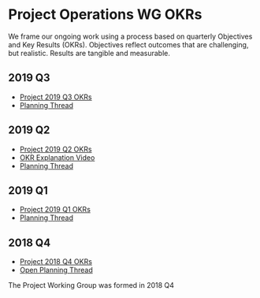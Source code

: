 # Project Operations WG OKRs

We frame our ongoing work using a process based on quarterly Objectives and Key Results (OKRs). Objectives reflect outcomes that are challenging, but realistic. Results are tangible and measurable.


## 2019 Q3
- [Project 2019 Q3 OKRs](https://docs.google.com/spreadsheets/d/1AiNUL7vK5Jp8aa839UaMaI_AlBU5r6Bor-A40179I2A/edit#gid=1562851442)
- [Planning Thread](TBD)

## 2019 Q2
- [Project 2019 Q2 OKRs](https://docs.google.com/spreadsheets/d/1YSeyWqXh3ImanRrTkYQHHkCofiORn68bYqM_KTLBlsA/edit#gid=1562851442)
- [OKR Explanation Video](https://www.youtube.com/watch?v=VGDVjNm8ez0&list=PLuhRWgmPaHtRUYCD_RyUw2ldU4lyoSXR1&index=5)
- [Planning Thread](https://github.com/ipfs/team-mgmt/pull/914)

## 2019 Q1
- [Project 2019 Q1 OKRs](https://docs.google.com/spreadsheets/d/1BtOfd7s9oYO5iKsIorCpsm4QuQoIsoZzSz7GItE-9ys/edit?ts=5c2f3d49#gid=1562851442)
- [Planning Thread](https://github.com/ipfs/team-mgmt/pull/793)

## 2018 Q4

- [Project 2018 Q4 OKRs](https://docs.google.com/spreadsheets/d/139lROP7-Ee4M4S7A_IO4iIgSgugYm7dct620LYnalII/edit#gid=1562851442)
- [Open Planning Thread](https://github.com/ipfs/project/pull/3)

The Project Working Group was formed in 2018 Q4
